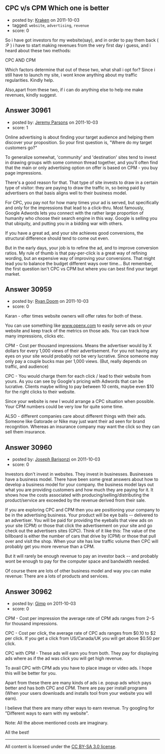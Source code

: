## CPC v/s CPM Which one is better

- posted by: [Kraken](https://stackexchange.com/users/-1/11701-kraken) on 2011-10-03
- tagged: `website`, `advertising`, `revenue`
- score: 0

So i have got investors for my website(say), and in order to pay them back ( :P ) i have to start making revenues from the very first day i guess, and i heard about these two methods:

CPC  AND CPM

Which factors determine that out of these two, what shall i opt for?
Since i still have to launch my site, i wont know anything about my traffic regularities.
Kindly help.

Also,apart from these two, if i  can do anything else to help me make revenues, kindly suggest.


## Answer 30961

- posted by: [Jeremy Parsons](https://stackexchange.com/users/-1/4291-jeremy-parsons) on 2011-10-03
- score: 1

Online advertising is about finding your target audience and helping them discover your proposition. So your first question is, "Where do my target customers go?"

To generalize somewhat, 'community' and 'destination' sites tend to invest in drawing groups with some common thread together, and you'll often find that the main or only advertising option on offer is based on CPM - you buy page impressions.

There's a good reason for that. That type of site invests to draw in a certain type of visitor: they are paying to draw the traffic in, so being paid by advertisers on that basis aligns well to their business model.

For CPC, you pay not for how many times your ad is served, but specifically and only for the impressions that lead to a click-thru. Most famously, Google Adwords lets you connect with the rather large proportion of humanity who choose their search engine in this way. Google is selling you that ubiquity, and putting you in a bidding war with others. 

If you have a great ad, and your site achieves good conversions, the structural difference should tend to come out even. 

But in the early days, your job is to refine the ad, and to improve conversion ratios. My rule of thumb is that pay-per-click is a great way of refining wording, but an expensive way of improving your conversions. That might lead you to balance the budget different ways over time... But remember, the first question isn't CPC vs CPM but where you can best find your target market.


## Answer 30959

- posted by: [Ryan Doom](https://stackexchange.com/users/-1/5655-ryan-doom) on 2011-10-03
- score: 0

Karan - ofter times website owners will offer rates for both of these.

You can use something like www.openx.com to easily serve ads on your website and keep track of the metrics on those ads. You can track how many impressions, clicks etc.

CPM - Cost per thousand impressions. Means the advertiser would by X dollars for every 1,000 views of their advertisement.  For you not having any eyes on your site would probably not be very lucrative. Since someone may only pay a couple bucks max per 1,000 views. 
(But, really depends on traffic, and audience)

CPC - You would charge them for each click / lead to their website from yours. As you can see by Google's pricing with Adwords that can be lucrative. Clients maybe willing to pay between 10 cents, maybe even $10 for the right clicks to their website.

Since your website is new I would arrange a CPC situation when possible. Your CPM numbers could be very low for quite some time.  

ALSO - different companies care about different things with their ads. Someone like Gatorade or Nike may just want their ad seen for brand recognition. Whereas an insurance company may want the click so they can sell them insurance.




## Answer 30960

- posted by: [Joseph Barisonzi](https://stackexchange.com/users/-1/8791-joseph-barisonzi) on 2011-10-03
- score: 0

Investors don't invest in websites. They invest in businesses. Businesses have a business model. There have been some great answers about how to develop a business model for your company. the business model lays out what you are providing customers  and how much they are paying for it. It shows how the costs associated with producing/selling/distributing the product/service are exceeded by the revenue derived from their sale. 

If you are exploring CPC and CPM then you are positioning your company to be in the advertising business. Your product will be eye balls -- delivered to an advertiser. You will be paid for providing the eyeballs that view ads on your site (CPM) or those that click the advertisement on your site and go check out the advertisers sites (CPC).  Think of it like this: The value of the billboard is either the number of cars that drive by (CPM) or those that pull over and visit the shop.  When your site has low traffic volume then CPC will probably get you more revenue than a CPM. 

But it will rarely be enough revenue to pay an investor back -- and probably wont be enough to pay for the computer space and bandwidth needed. 

Of course there are lots of other business model and way you can make revenue: There are a lots of products and services.



## Answer 30962

- posted by: [Gimp](https://stackexchange.com/users/-1/13350-gimp) on 2011-10-03
- score: 0

CPM - Cost per impression the average rate of CPM ads ranges from $2-$5 for thousand impressions.

CPC - Cost per click, the average rate of CPC ads ranges from $0.10 to $2 per click. If you get a click from US/Canada/UK you will get above $0.50 per click.

CPC with CPM - These ads will earn you from both. They pay for displaying ads where as if the ad was click you will get high revenue.

To avail CPC with CPM ads you have to place image or video ads. I hope this will be better for you.

Apart from these there are many kinds of ads i.e. popup ads which pays better and has both CPC and CPM. There are pay per install programs (When your users downloads and installs tool from your website you will earn).

I believe that there are many other ways to earn revenue. Try googling for "Different ways to earn with my website".


Note: All the above mentioned costs are imaginary.


All the best!



---

All content is licensed under the [CC BY-SA 3.0 license](https://creativecommons.org/licenses/by-sa/3.0/).
